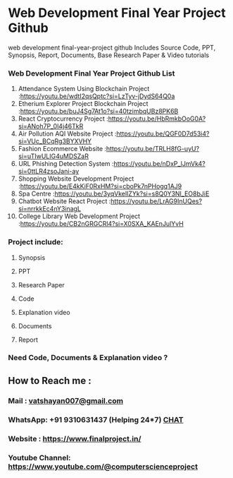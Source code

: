 # Web Development Final Year Project Github
web development final-year-project github Includes Source Code, PPT, Synopsis, Report, Documents, Base Research Paper &amp; Video tutorials

### Web Development Final Year Project Github List
1. Attendance System Using Blockchain Project	               :https://youtu.be/wdtI2qsQptc?si=LzTyv-jDydS64Q0a
2. Etherium Explorer Project Blockchain Project                :https://youtu.be/buJ4Sg7At1o?si=40tzimbqUBz8PK6B
3. React Cryptocurrency Project                                :https://youtu.be/HbRmkbOoG0A?si=ANoh7P_0l4j46TkR
4. Air Pollution AQI Website Project                           :https://youtu.be/QGF0D7d53i4?si=VUc_BCqRg3BYXVHY
5. Fashion Ecommerce Website                                   :https://youtu.be/TRLH8fG-uyU?si=uTIwULIG4uMDSZaR
6. URL Phishing Detection System                               :https://youtu.be/nDxP_lJmVk4?si=0ttLR4zsoJani-ay
7. Shopping Website Development Project	                     :https://youtu.be/E4kKiF0RxHM?si=cboPk7nPHogq1AJ9    
8. Spa Centre	                                                :https://youtu.be/3yqVkelIZYk?si=s8Q0Y3NI_EO8bJiE
9. Chatbot Website React Project	                              :https://youtu.be/LrAG9InUQes?si=nrrkkEc4nY3inagL
10. College Library Web Development Project	                   :https://youtu.be/CB2nGRGCRl4?si=X0SXA_KAEnJulYvH
   
### Project include: 

1. Synopsis

2. PPT

3. Research Paper


4. Code

5. Explanation video

6. Documents

7. Report


### Need Code, Documents & Explanation video ? 

## How to Reach me :

### Mail : vatshayan007@gmail.com 

### WhatsApp: +91 9310631437 (Helping 24*7) **[CHAT](https://wa.me/message/CHWN2AHCPMAZK1)** 

### Website : https://www.finalproject.in/

### Youtube Channel: https://www.youtube.com/@computerscienceproject
